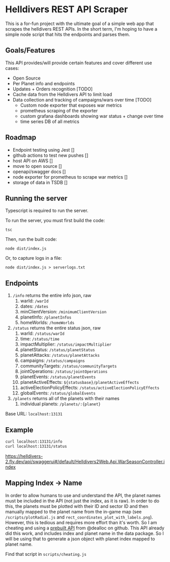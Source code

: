 # Helldivers REST API Scraper

This is a for-fun project with the ultimate goal of a simple web app that scrapes the helldivers REST APIs. In the short term, I'm hoping to have a simple node script that hits the endpoints and parses them.

## Goals/Features

This API provides/will provide certain features and cover different use cases:

- Open Source
- Per Planet info and endpoints
- Updates + Orders recognition [TODO]
- Cache data from the Helldivers API to limit load
- Data collection and tracking of campaigns/wars over time [TODO]
  - Custom node exporter that exposes war metrics
  - prometheus scraping of the exporter
  - custom grafana dashboards showing war status + change over time
  - time series DB of all metrics

## Roadmap

- Endpoint testing using Jest []
- github actions to test new pushes []
- host API on AWS []
- move to open source []
- openapi/swagger docs []
- node exporter for prometheus to scrape war metrics []
- storage of data in TSDB []

## Running the server

Typescript is required to run the server.

To run the server, you must first build the code:

```
tsc
```

Then, run the built code:
```
node dist/index.js
```

Or, to capture logs in a file: 

```
node dist/index.js > serverlogs.txt
```

## Endpoints

1. `/info` returns the entire info json, raw
   1. warId: `/warId`
   2. dates: `/dates`
   3. minClientVersion: `/minimumClientVersion`
   4. planetInfo: `/planetInfos`
   5. homeWorlds: `/homeWorlds`
2. `/status` returns the entire status json, raw
   1. warId: `/status/warId`
   1. time: `/status/time`
   2. impactMultiplier: `/status/impactMultiplier`
   3. planetStatus: `/status/planetStatus`
   4. planetAttacks: `/status/planetAttacks`
   5. campaigns: `/status/campaigns`
   6. communityTargets: `/status/communityTargets`
   7. jointOperations: `/status/jointOperations`
   8. planetEvents: `/status/planetEvents`
   9. planetActiveEffects: `${statusbase}/planetActiveEffects`
   10. activeElectionPolicyEffects: `/status/activeElectionPolicyEffects`
   11. globalEvents: `/status/globalEvents`
3. `/planets` returns all of the planets with their names
   1. individual planets: `/planets/:{planet}`

Base URL: `localhost:13131`

## Example

```bash
curl localhost:13131/info
curl localhost:13131/status
```

https://helldivers-2.fly.dev/api/swaggerui#/default/Helldivers2Web.Api.WarSeasonController.index

## Mapping Index -> Name

In order to allow humans to use and understand the API, the planet names must be included in the API (not just the index, as it is raw). In order to do this, the planets must be plotted with their ID and sector ID and then manually mapped to the planet name from the in-game map (see `/scripts/plotRadial.js` and `rect_coordinates_plot_with_labels.png`). However, this is tedious and requires more effort than it's worth. So I am cheating and using a [prebuilt API](https://github.com/dealloc/helldivers2-api) from @dealloc on github. This API already did this work, and includes index and planet name in the data package. So I will be using that to generate a json object with planet index mapped to planet name.

Find that script in `scripts/cheating.js`